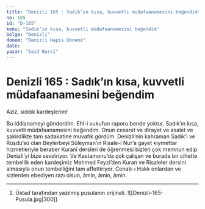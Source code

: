 ```yaml
---
title: "Denizli 165 : Sadık’ın kısa, kuvvetli müdafaanamesini beğendim"
no: 165
id: "D-165"
konu: "Sadık’ın kısa, kuvvetli müdafaanamesini beğendim"
bolge: "Denizli"
donem: "Denizli Hapis Dönemi"
date: 
yazar: "Said Nursî"
---
```


# Denizli 165 : Sadık’ın kısa, kuvvetli müdafaanamesini beğendim

Aziz, sıddık kardeşlerim!

Bu iddianameyi gönderdim. Ehl-i vukufun raporu bende yoktur. Sadık’ın kısa, kuvvetli müdafaanamesini beğendim. Onun cesaret ve dirayet ve asalet ve şakirdlikte tam sadakatine muvafık gördüm. Denizli’nin kahraman Sadık’ı ve Rüşdü’sü olan Beylerbeyi Süleyman’ın Risale-i Nur’a gayet kıymettar hizmetleriyle beraber Kuranî dersleri de öğrenmesi bizleri çok memnun edip Denizli’yi bize sevdiriyor. Ve Kastamonu’da çok çalışan ve burada bir cihette tembellik eden kardeşimiz Mehmed Feyzi’den Kuran ve Risaleler dersini almasıyla onun tembelliğini tam affettiriyor. Cenab-ı Hakk onlardan ve sizlerden ebediyen razı olsun, âmin, âmin, âmin.

***

1. Üstad tarafından yazılmış pusulanın orijinali.
![[Denizli-165-Pusula.jpg|300]]

